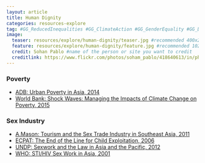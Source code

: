 ```yaml
---
layout: article
title: Human Dignity
categories: resources-explore
tag: #GG_ReducedInequalities #GG_ClimateAction #GG_GenderEquality #GG_DecentWorkAndEconomicGrowth #GG_PeaceAndJusticeStrongInstitutions #GG_ResponsibleConsumptionAndProduction
image:
  teaser: resources/explore/human-dignity/teaser.jpg #recommended 400x250
  feature: resources/explore/human-dignity/feature.jpg #recommended 1024x256
  credit: Sohan Pablo #name of the person or site you want to credit
  creditlink: https://www.flickr.com/photos/soham_pablo/418640613/in/photolist-CZDgB-8W5WRV-dwDwPH-6aipBZ-dj5fnq-D6gk-dDRo7e-5FKhJ8-8cNVEn-rByJQv-39161b-bbKzEv-6zCNRT-rk7TcH-754eNp-arDdCm-6Lbdd8-BrD7Tw-4t9xZ2-e4xfnb-bW3JGS-879VBy-71uzLp-c53ZWW-4qsqqh-gNz6W-8HMpSb-sod98W-xajYz-dRszYW-dRszWh-dRszUy-9PZuEM-BKJAb-8RHDP8-7d4gk-8RHDPc-b4EphK-arAnAP-8MuSMn-71uzSZ-6epvTC-q5giFZ-8UHLHK-arDa9q-7tUXVV-7PtDdd-7x7XDJ-boVKEs-C2CJt  #url to their site or licensing
---
```


<h3>Poverty</h3>

+ <a href="/resources/explore/human-dignity/ADB-urban-poverty-asia-2014.pdf">ADB: Urban Poverty in Asia, 2014</a>
+ <a href="/resources/explore/human-dignity/WorldBank-cc-poverty-2015.pdf">World Bank: Shock Waves: Managing the Impacts of Climate Change on Poverty, 2015</a>

<h3>Sex Industry</h3>

+ <a href="/resources/explore/human-dignity/A.Mason-tourism-sextrade-sea-2011.pdf">A.Mason: Tourism and the Sex Trade Industry in Southeast Asia, 2011</a>
+ <a href="/resources/explore/human-dignity/ECPAT-children-sex-exploitation-2006.pdf">ECPAT: The End of the Line for Child Exploitation, 2006</a>
+ <a href="/resources/explore/human-dignity/UNDP-sexwork-law-asia-2012.pdf">UNDP: Sexwork and the Law in Asia and the Pacific, 2012</a>
+ <a href="/resources/explore/human-dignity/WHO-sexwork-asia-2001.pdf">WHO: STI/HIV Sex Work in Asia, 2001</a>
